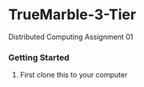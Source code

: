 # TrueMarble-3-Tier
Distributed Computing Assignment 01

<h3>Getting Started</h3>
<ol>
  <li>First clone this to your computer</li>
  </ol>



